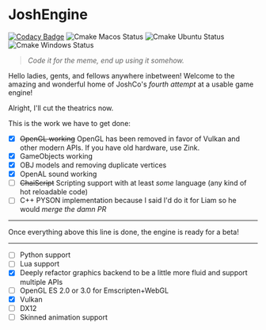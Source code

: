 # JoshEngine
[![Codacy Badge](https://app.codacy.com/project/badge/Grade/fcf5292d6c294c2e81749f87f41c4e50)](https://app.codacy.com?utm_source=gh&utm_medium=referral&utm_content=&utm_campaign=Badge_grade)
![Cmake Macos Status](https://github.com/josh-engine/josh-engine/actions/workflows/cmake-macos-vulkan.yml/badge.svg)
![Cmake Ubuntu Status](https://github.com/josh-engine/josh-engine/actions/workflows/cmake-ubuntu-vulkan.yml/badge.svg)
![Cmake Windows Status](https://github.com/josh-engine/josh-engine/actions/workflows/cmake-windows-vulkan.yml/badge.svg)

> *Code it for the meme, end up using it somehow.*

Hello ladies, gents, and fellows anywhere inbetween!
Welcome to the amazing and wonderful home of JoshCo's *fourth attempt* at a usable game engine!

Alright, I'll cut the theatrics now.

This is the work we have to get done:

- [X] ~~OpenGL working~~ OpenGL has been removed in favor of Vulkan and other modern APIs. If you have old hardware, use Zink.
- [X] GameObjects working
- [X] OBJ models and removing duplicate vertices
- [X] OpenAL sound working
- [ ] ~~ChaiScript~~ Scripting support with at least *some* language (any kind of hot reloadable code)
- [ ] C++ PYSON implementation because I said I'd do it for Liam so he would *merge the damn PR*

---------------------------------------------------------------------------------------------------------------
Once everything above this line is done, the engine is ready for a beta!

---------------------------------------------------------------------------------------------------------------

- [ ] Python support
- [ ] Lua support
- [X] Deeply refactor graphics backend to be a little more fluid and support multiple APIs
- [ ] OpenGL ES 2.0 or 3.0 for Emscripten+WebGL
- [X] Vulkan
- [ ] DX12
- [ ] Skinned animation support
